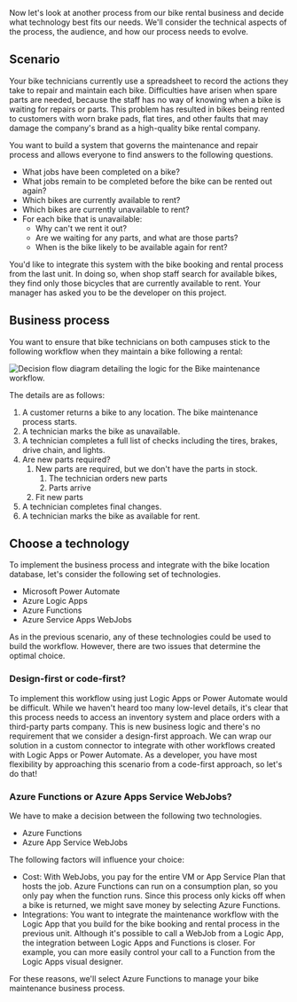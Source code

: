 Now let's look at another process from our bike rental business and decide what technology best fits our needs. We'll consider the technical aspects of the process, the audience, and how our process needs to evolve.

## Scenario

Your bike technicians currently use a spreadsheet to record the actions they take to repair and maintain each bike. Difficulties have arisen when spare parts are needed, because the staff has no way of knowing when a bike is waiting for repairs or parts. This problem has resulted in bikes being rented to customers with worn brake pads, flat tires, and other faults that may damage the company's brand as a high-quality bike rental company.

You want to build a system that governs the maintenance and repair process and allows everyone to find answers to the following questions.

- What jobs have been completed on a bike?
- What jobs remain to be completed before the bike can be rented out again?
- Which bikes are currently available to rent?
- Which bikes are currently unavailable to rent?
- For each bike that is unavailable:
  - Why can't we rent it out?
  - Are we waiting for any parts, and what are those parts?
  - When is the bike likely to be available again for rent?

You'd like to integrate this system with the bike booking and rental process from the last unit. In doing so, when shop staff search for available bikes, they find only those bicycles that are currently available to rent. Your manager has asked you to be the developer on this project.

## Business process

You want to ensure that bike technicians on both campuses stick to the following workflow when they maintain a bike following a rental:

![Decision flow diagram detailing the logic for the Bike maintenance workflow.](../media/5-bike-maintenance-workflow.png)

The details are as follows:

1. A customer returns a bike to any location. The bike maintenance process starts.
1. A technician marks the bike as unavailable.
1. A technician completes a full list of checks including the tires, brakes, drive chain, and lights.
1. Are new parts required?
    1. New parts are required, but we don't have the parts in stock.
        1. The technician orders new parts
        1. Parts arrive
    1. Fit new parts
1. A technician completes final changes.
1. A technician marks the bike as available for rent.

## Choose a technology

To implement the business process and integrate with the bike location database, let's consider the following set of technologies.

- Microsoft Power Automate
- Azure Logic Apps
- Azure Functions
- Azure Service Apps WebJobs

As in the previous scenario, any of these technologies could be used to build the workflow. However, there are two issues that determine the optimal choice.

### Design-first or code-first?

To implement this workflow using just Logic Apps or Power Automate would be difficult. While we haven't heard too many low-level details, it's clear that this process needs to access an inventory system and place orders with a third-party parts company. This is new business logic and there's no requirement that we consider a design-first approach. We can wrap our solution in a custom connector to integrate with other workflows created with Logic Apps or Power Automate.  As a developer, you have most flexibility by approaching this scenario from a code-first approach, so let's do that!

### Azure Functions or Azure Apps Service WebJobs?

We have to make a decision between the following two technologies.

- Azure Functions
- Azure App Service WebJobs

The following factors will influence your choice:

- Cost: With WebJobs, you pay for the entire VM or App Service Plan that hosts the job. Azure Functions can run on a consumption plan, so you only pay when the function runs. Since this process only kicks off when a bike is returned, we might save money by selecting Azure Functions.
- Integrations: You want to integrate the maintenance workflow with the Logic App that you build for the bike booking and rental process in the previous unit. Although it's possible to call a WebJob from a Logic App, the integration between Logic Apps and Functions is closer. For example, you can more easily control your call to a Function from the Logic Apps visual designer.

For these reasons, we'll select Azure Functions to manage your bike maintenance business process.
